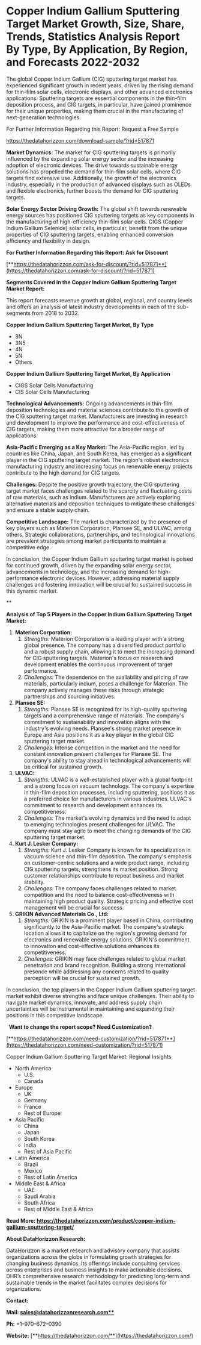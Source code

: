 ﻿# **Copper Indium Gallium Sputtering Target Market Growth, Size, Share, Trends, Statistics Analysis Report By Type, By Application, By Region, and Forecasts 2022-2032**
The global Copper Indium Gallium (CIG) sputtering target market has experienced significant growth in recent years, driven by the rising demand for thin-film solar cells, electronic displays, and other advanced electronics applications. Sputtering targets are essential components in the thin-film deposition process, and CIG targets, in particular, have gained prominence for their unique properties, making them crucial in the manufacturing of next-generation technologies.

For Further Information Regarding this Report: Request a Free Sample

<https://thedatahorizzon.com/download-sample/?rid=517871>

**Market Dynamics:** The market for CIG sputtering targets is primarily influenced by the expanding solar energy sector and the increasing adoption of electronic devices. The drive towards sustainable energy solutions has propelled the demand for thin-film solar cells, where CIG targets find extensive use. Additionally, the growth of the electronics industry, especially in the production of advanced displays such as OLEDs and flexible electronics, further boosts the demand for CIG sputtering targets.

**Solar Energy Sector Driving Growth:** The global shift towards renewable energy sources has positioned CIG sputtering targets as key components in the manufacturing of high-efficiency thin-film solar cells. CIGS (Copper Indium Gallium Selenide) solar cells, in particular, benefit from the unique properties of CIG sputtering targets, enabling enhanced conversion efficiency and flexibility in design.

**For Further Information Regarding this Report: Ask for Discount**

[**https://thedatahorizzon.com/ask-for-discount/?rid=517871**](https://thedatahorizzon.com/ask-for-discount/?rid=517871)

**Segments Covered in the Copper Indium Gallium Sputtering Target Market Report:**

This report forecasts revenue growth at global, regional, and country levels and offers an analysis of latest industry developments in each of the sub-segments from 2018 to 2032.

**Copper Indium Gallium Sputtering Target Market, By Type**

- 3N
- 3N5
- 4N
- 5N
- Others

**Copper Indium Gallium Sputtering Target Market, By Application**

- CIGS Solar Cells Manufacturing
- CIS Solar Cells Manufacturing

**Technological Advancements:** Ongoing advancements in thin-film deposition technologies and material sciences contribute to the growth of the CIG sputtering target market. Manufacturers are investing in research and development to improve the performance and cost-effectiveness of CIG targets, making them more attractive for a broader range of applications.

**Asia-Pacific Emerging as a Key Market:** The Asia-Pacific region, led by countries like China, Japan, and South Korea, has emerged as a significant player in the CIG sputtering target market. The region's robust electronics manufacturing industry and increasing focus on renewable energy projects contribute to the high demand for CIG targets.

**Challenges:** Despite the positive growth trajectory, the CIG sputtering target market faces challenges related to the scarcity and fluctuating costs of raw materials, such as indium. Manufacturers are actively exploring alternative materials and deposition techniques to mitigate these challenges and ensure a stable supply chain.

**Competitive Landscape:** The market is characterized by the presence of key players such as Materion Corporation, Plansee SE, and ULVAC, among others. Strategic collaborations, partnerships, and technological innovations are prevalent strategies among market participants to maintain a competitive edge.

In conclusion, the Copper Indium Gallium sputtering target market is poised for continued growth, driven by the expanding solar energy sector, advancements in technology, and the increasing demand for high-performance electronic devices. However, addressing material supply challenges and fostering innovation will be crucial for sustained success in this dynamic market.


**


**Analysis of Top 5 Players in the Copper Indium Gallium Sputtering Target Market:**

1. **Materion Corporation:**
   1. *Strengths:* Materion Corporation is a leading player with a strong global presence. The company has a diversified product portfolio and a robust supply chain, allowing it to meet the increasing demand for CIG sputtering targets. Materion's focus on research and development enables the continuous improvement of target performance.
   1. *Challenges:* The dependence on the availability and pricing of raw materials, particularly indium, poses a challenge for Materion. The company actively manages these risks through strategic partnerships and sourcing initiatives.
1. **Plansee SE:**
   1. *Strengths:* Plansee SE is recognized for its high-quality sputtering targets and a comprehensive range of materials. The company's commitment to sustainability and innovation aligns with the industry's evolving needs. Plansee's strong market presence in Europe and Asia positions it as a key player in the global CIG sputtering target market.
   1. *Challenges:* Intense competition in the market and the need for constant innovation present challenges for Plansee SE. The company's ability to stay ahead in technological advancements will be critical for sustained growth.
1. **ULVAC:**
   1. *Strengths:* ULVAC is a well-established player with a global footprint and a strong focus on vacuum technology. The company's expertise in thin-film deposition processes, including sputtering, positions it as a preferred choice for manufacturers in various industries. ULVAC's commitment to research and development enhances its competitiveness.
   1. *Challenges:* The market's evolving dynamics and the need to adapt to emerging technologies present challenges for ULVAC. The company must stay agile to meet the changing demands of the CIG sputtering target market.
1. **Kurt J. Lesker Company:**
   1. *Strengths:* Kurt J. Lesker Company is known for its specialization in vacuum science and thin-film deposition. The company's emphasis on customer-centric solutions and a wide product range, including CIG sputtering targets, strengthens its market position. Strong customer relationships contribute to repeat business and market stability.
   1. *Challenges:* The company faces challenges related to market competition and the need to balance cost-effectiveness with maintaining high product quality. Strategic pricing and effective cost management will be crucial for success.
1. **GRIKIN Advanced Materials Co., Ltd:**
   1. *Strengths:* GRIKIN is a prominent player based in China, contributing significantly to the Asia-Pacific market. The company's strategic location allows it to capitalize on the region's growing demand for electronics and renewable energy solutions. GRIKIN's commitment to innovation and cost-effective solutions enhances its competitiveness.
   1. *Challenges:* GRIKIN may face challenges related to global market penetration and brand recognition. Building a strong international presence while addressing any concerns related to quality perception will be crucial for sustained growth.

In conclusion, the top players in the Copper Indium Gallium sputtering target market exhibit diverse strengths and face unique challenges. Their ability to navigate market dynamics, innovate, and address supply chain uncertainties will be instrumental in maintaining and expanding their positions in this competitive landscape.



` `**Want to change the report scope? Need Customization?**

[**https://thedatahorizzon.com/need-customization/?rid=517871**](https://thedatahorizzon.com/need-customization/?rid=517871)

Copper Indium Gallium Sputtering Target Market: Regional Insights

- North America
  - U.S.
  - Canada
- Europe
  - UK
  - Germany
  - France
  - Rest of Europe
- Asia Pacific
  - China
  - Japan
  - South Korea
  - India
  - Rest of Asia Pacific
- Latin America
  - Brazil
  - Mexico
  - Rest of Latin America
- Middle East & Africa
  - UAE
  - Saudi Arabia
  - South Africa
  - Rest of Middle East & Africa

**Read More: https://thedatahorizzon.com/product/copper-indium-gallium-sputtering-target/**

**About DataHorizzon Research:**

DataHorizzon is a market research and advisory company that assists organizations across the globe in formulating growth strategies for changing business dynamics. Its offerings include consulting services across enterprises and business insights to make actionable decisions. DHR’s comprehensive research methodology for predicting long-term and sustainable trends in the market facilitates complex decisions for organizations.

**Contact:**

**Mail: [sales@datahorizzonresearch.com**](mailto:sales@datahorizzonresearch.com)**

**Ph:** +1–970–672–0390

**Website:** [**https://thedatahorizzon.com/**](https://thedatahorizzon.com/)


